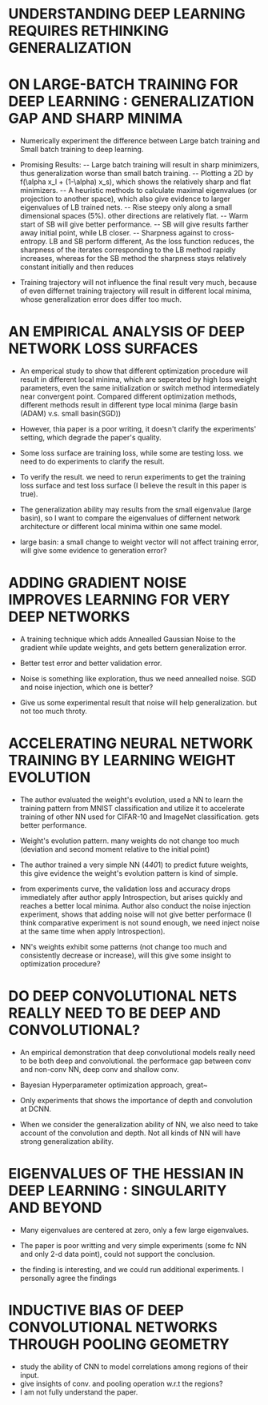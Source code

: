 # UNDERSTANDING DEEP LEARNING REQUIRES RETHINKING GENERALIZATION

# ON LARGE-BATCH TRAINING FOR DEEP LEARNING : GENERALIZATION GAP AND SHARP MINIMA

- Numerically experiment the difference between Large batch training and Small batch training to deep learning.
- Promising Results:
-- Large batch training will result in sharp minimizers, thus generalization worse than small batch training.
-- Plotting a  2D by f(\alpha x_l + (1-\alpha) x_s), which shows the relatively sharp and flat minimizers.
-- A heuristic methods to calculate maximal eigenvalues (or projection to another space), which also give evidence to larger eigenvalues of LB trained nets.
-- Rise steepy only along a small dimensional spaces (5%). other directions are relatively flat.
-- Warm start of SB will give better performance.
-- SB will give results farther away initial point, while LB closer.
-- Sharpness against to cross-entropy. LB and SB perform different, As the loss function reduces, the sharpness of the iterates corresponding to the LB method rapidly increases, whereas for the SB method the sharpness stays relatively constant initially and then reduces

- Training trajectory will not influence the final result very much, because of even differnet training trajectory will result in different local minima, whose generalization error does differ too much.


# AN EMPIRICAL ANALYSIS OF DEEP NETWORK LOSS SURFACES
- An emperical study to show that different optimization procedure will result in different local minima, which are seperated by high loss weight parameters, even the same initialization or switch method intermediately near convergent point. Compared different optimization methods, different methods result in different type local minima (large basin (ADAM) v.s. small basin(SGD))

- However, thia paper is a poor writing, it doesn't clarify the experiments' setting, which degrade the paper's quality.
- Some loss surface are training loss, while some are testing loss. we need to do experiments to clarify the result.

- To verify the result. we need to rerun experiments to get the training loss surface and test loss surface (I believe the result in this paper is true).
- The generalization ability may results from the small eigenvalue (large basin), so I want to compare the eigenvalues of differnent network architecture or different local minima within one same model.
- large basin: a small change to weight vector will not affect training error, will give some evidence to generation error?

# ADDING GRADIENT NOISE IMPROVES LEARNING FOR VERY DEEP NETWORKS
- A training technique which adds Annealled Gaussian Noise to the gradient while update weights, and gets bettern generalization error.

- Better test error and better validation error.
- Noise is something like exploration, thus we need annealled noise. SGD and noise injection, which one is better?
- Give us some experimental result that noise will help generalization. but not too much throty.

# ACCELERATING NEURAL NETWORK TRAINING BY LEARNING WEIGHT EVOLUTION
- The author evaluated the weight's evolution, used a NN to learn the training pattern from MNIST classification and utilize it to accelerate training of other NN used for CIFAR-10 and ImageNet classification. gets better performance.

- Weight's evolution pattern. many weights do not change too much (deviation and second moment relative to the initial point)
- The author trained a very simple NN (4*40*1) to predict future weights, this give evidence the weight's evolution pattern is kind of simple.
- from experiments curve, the validation loss and accuracy drops immediately after author apply Introspection, but arises quickly and reaches a better local minima. Author also conduct the noise injection experiment, shows that adding noise will not give better performace (I think comparative experiment is not sound enough, we need inject noise at the same time when apply Introspection).
- NN's weights exhibit some patterns (not change too much and consistently decrease or increase), will this give some insight to optimization procedure?

# DO DEEP CONVOLUTIONAL NETS REALLY NEED TO BE DEEP AND CONVOLUTIONAL?
- An empirical demonstration that deep convolutional models really need to be both deep and convolutional. the performace gap between conv and non-conv NN, deep conv and shallow conv.

- Bayesian Hyperparameter optimization approach, great~

- Only experiments that shows the importance of depth and convolution at DCNN.
- When we consider the generalization ability of NN, we also need to take account of the convolution and depth. Not all kinds of NN will have strong generalization ability.

# EIGENVALUES OF THE HESSIAN IN DEEP LEARNING : SINGULARITY AND BEYOND
- Many eigenvalues are centered at zero, only a few large eigenvalues.

- The paper is poor writting and very simple experiments (some fc NN and only 2-d data point), could not support the conclusion.

- the finding is interesting, and we could run additional experiments. I personally agree the findings

# INDUCTIVE BIAS OF DEEP CONVOLUTIONAL NETWORKS THROUGH POOLING GEOMETRY
- study the ability of CNN to model correlations among regions of their input.
- give insights of conv. and pooling operation w.r.t the regions?
- I am not fully understand the paper.

#
